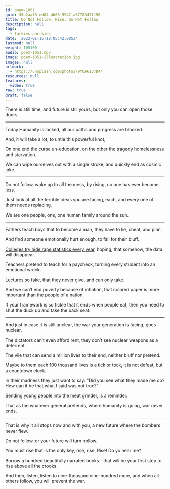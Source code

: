 ```yaml
---
id: poem-1051
guid: 35a2aaf8-ed84-4b08-9947-a6778347f150
title: Do Not Follow, Rise, Do Not Follow
description: null
tags:
  - furkies-purrkies
date: '2023-01-15T18:05:42.085Z'
lastmod: null
weight: 105100
audio: poem-1051.mp3
image: poem-1051-illustration.jpg
images: null
artwork:
  - https://unsplash.com/photos/9YUA6137D44
resources: null
features:
  video: true
raw: true
draft: false
---
```


There is still time, and future is still yours,
but only you can open those doors.

---

Today Humanity is locked,
all our paths and progress are blocked.

And, it will take a lot,
to untie this powerful knot,

On one end the curse un-education,
on the other the tragedy homelessness and starvation.

We can wipe ourselves out with a single stroke,
and quickly end as cosmic joke.

---

Do not follow, wake up to all the mess,
by rising, no one has ever become less.

Just look at all the terrible ideas you are facing,
each, and every one of them needs replacing.

We are one people, one,
one human family around the sun.



---

Fathers teach boys that to become a man,
they have to lie, cheat, and plan.

And find someone emotionally hurt enough,
to fall for their bluff.

[Colleges try hide rape statistics every year][1],
hoping, that somehow, the data will disappear.

Teachers pretend to teach for a paycheck,
turning every student into an emotional wreck.

Lectures so fake,
that they never give, and can only take.

And we can’t end poverty because of inflation,
that colored paper is more important than the people of a nation.

If your framework is so fickle that it ends when people eat,
then you need to shut the duck up and take the back seat.

---

And just in case it is still unclear,
the war your generation is facing, goes nuclear.

The dictators can’t even afford rent,
they don’t see nuclear weapons as a deterrent.

The vile that can send a million lives to their end,
neither bluff nor pretend.

Maybe to them each 100 thousand lives is a tick or tock,
it is not defeat, but a countdown clock.

In their madness they just want to say: "Did you see what they made me do?
How can it be that what I said was not true?"

Sending young people into the meat grinder,
is a reminder.

That as the whatever general pretends,
where humanity is going, war never ends.

---



That is why it all stops now and with you,
a new future where the bombers never flew.

Do not follow,
or your future will turn hollow.

You must rise that is the only key,
rise, rise, Rise! Do yo hear me?

Borrow a hundred beautifully narrated books -
that will be your first step to rise above all the crooks.

And then, listen, listen to nine-thousand nine-hundred more,
and when all others follow, you will prevent the war.

[1]: https://healthresearchfunding.org/39-date-rape-statistics-college-campuses/
